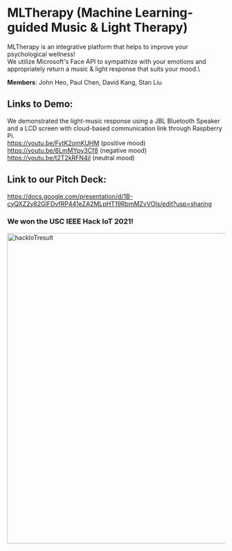 # MLTherapy (Machine Learning-guided Music & Light Therapy)
MLTherapy is an integrative platform that helps to improve your psychological wellness!\
We utilize Microsoft's Face API to sympathize with your emotions and appropriately return a music & light response that suits your mood.\

**Members**: John Heo, Paul Chen, David Kang, Stan Liu

## Links to Demo:
We demonstrated the light-music response using a JBL Bluetooth Speaker and a LCD screen with cloud-based communication link through Raspberry Pi.\
https://youtu.be/FvtK2omKUHM (positive mood)\
https://youtu.be/6LmMYpy3Cf8 (negative mood)\
https://youtu.be/t2T2kRFN4iI (neutral mood)

## Link to our Pitch Deck:
https://docs.google.com/presentation/d/1B-cyQXZ2y82GlFDvfRP441eZA2MLpHT19RbmMZvVOIs/edit?usp=sharing

### We won the USC IEEE Hack IoT 2021!
<img width="716" alt="hackIoTresult" src="https://user-images.githubusercontent.com/70815444/115284261-4d5e5880-a101-11eb-80cb-d2931e57ad89.png">
